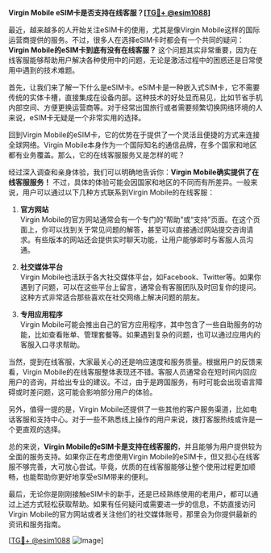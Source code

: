 **Virgin Mobile eSIM卡是否支持在线客服？[[TG💪+ @esim1088](https://t.me/s/esim1088)]**

最近，越来越多的人开始关注eSIM卡的使用，尤其是像Virgin Mobile这样的国际运营商提供的服务。不过，很多人在选择eSIM卡时都会有一个共同的疑问：**Virgin Mobile的eSIM卡到底有没有在线客服？** 这个问题其实非常重要，因为在线客服能够帮助用户解决各种使用中的问题，无论是激活过程中的困惑还是日常使用中遇到的技术难题。

首先，让我们来了解一下什么是eSIM卡。eSIM卡是一种嵌入式SIM卡，它不需要传统的实体卡槽，直接集成在设备内部。这种技术的好处显而易见，比如节省手机内部空间、方便更换运营商等。对于经常出国旅行或者需要频繁切换网络环境的人来说，eSIM卡无疑是一个非常实用的选择。

回到Virgin Mobile的eSIM卡，它的优势在于提供了一个灵活且便捷的方式来连接全球网络。Virgin Mobile本身作为一个国际知名的通信品牌，在多个国家和地区都有业务覆盖。那么，它的在线客服服务又是怎样的呢？

经过深入调查和亲身体验，我们可以明确地告诉你：**Virgin Mobile确实提供了在线客服服务！** 不过，具体的体验可能会因国家和地区的不同而有所差异。一般来说，用户可以通过以下几种方式联系到Virgin Mobile的在线客服：

1. **官方网站**  
   Virgin Mobile的官方网站通常会有一个专门的“帮助”或“支持”页面。在这个页面上，你可以找到关于常见问题的解答，甚至可以直接通过网站提交咨询请求。有些版本的网站还会提供实时聊天功能，让用户能够即时与客服人员沟通。

2. **社交媒体平台**  
   Virgin Mobile也活跃于各大社交媒体平台，如Facebook、Twitter等。如果你遇到了问题，可以在这些平台上留言，通常会有客服团队及时回复你的提问。这种方式非常适合那些喜欢在社交网络上解决问题的朋友。

3. **专用应用程序**  
   Virgin Mobile可能会推出自己的官方应用程序，其中包含了一些自助服务的功能，比如查看账单、管理套餐等。如果遇到复杂的问题，也可以通过应用内的客服入口寻求帮助。

当然，提到在线客服，大家最关心的还是响应速度和服务质量。根据用户的反馈来看，Virgin Mobile的在线客服整体表现还不错。客服人员通常会在短时间内回应用户的咨询，并给出专业的建议。不过，由于是跨国服务，有时可能会出现语言障碍或时差问题，这可能会影响部分用户的体验。

另外，值得一提的是，Virgin Mobile还提供了一些其他的客户服务渠道，比如电话客服和支持中心。对于一些不熟悉线上操作的用户来说，拨打客服热线或许是一个更直观的选择。

总的来说，**Virgin Mobile的eSIM卡是支持在线客服的**，并且能够为用户提供较为全面的服务支持。如果你正在考虑使用Virgin Mobile的eSIM卡，但又担心在线客服不够完善，大可放心尝试。毕竟，优质的在线客服能够让整个使用过程更加顺畅，也能帮助你更好地享受eSIM带来的便利。

最后，无论你是刚刚接触eSIM卡的新手，还是已经熟练使用的老用户，都可以通过上述方式轻松获取帮助。如果有任何疑问或需要进一步的信息，不妨直接访问Virgin Mobile的官方网站或者关注他们的社交媒体账号，那里会为你提供最新的资讯和服务指南。

[[TG💪+ @esim1088](https://t.me/s/esim1088) ![Image](https://i.postimg.cc/4NQfJmqS/Snipaste-2025-05-13-00-14-12.png)]